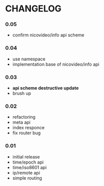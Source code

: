 CHANGELOG
==========

### 0.05
- confirm nicovideo/info api scheme

### 0.04
- use namespace
- implementation base of nicovideo/info api

### 0.03
- **api scheme destructive update**
- brush up

### 0.02
- refactoring
- meta api
- index responce
- fix router bug

### 0.01
- initial release
- time/epoch api
- time/iso8601 api
- ip/remote api
- simple routing